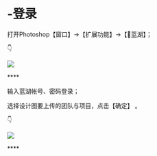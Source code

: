 # -登录

打开Photoshop【窗口】→【扩展功能】→【🐳蓝湖】； 

👇

![](https://images-cdn.shimo.im/nJUQsMoa8hULC6mt/2.png!thumbnail)

\*\*\*\*

输入蓝湖帐号、密码登录； 

选择设计图要上传的团队与项目，点击【确定】 。

👇

![](https://images-cdn.shimo.im/jaStUtDX860ayql0/3.png!thumbnail)

\*\*\*\*

